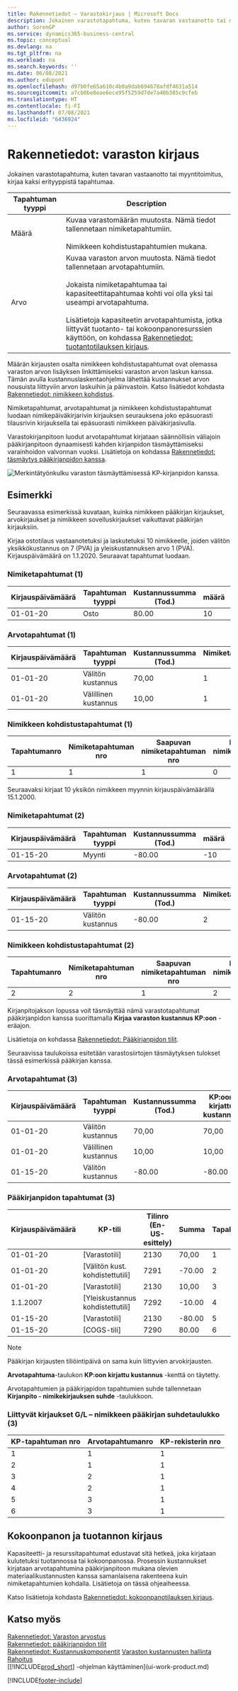 ```yaml
---
title: Rakennetiedot – Varastokirjaus | Microsoft Docs
description: Jokainen varastotapahtuma, kuten tavaran vastaanotto tai myyntitoimitus, kirjaa kaksi erityyppistä tapahtumaa.
author: SorenGP
ms.service: dynamics365-business-central
ms.topic: conceptual
ms.devlang: na
ms.tgt_pltfrm: na
ms.workload: na
ms.search.keywords: ''
ms.date: 06/08/2021
ms.author: edupont
ms.openlocfilehash: d97b0fe65a610c4b0a9dab694678afdf4631a514
ms.sourcegitcommit: a7cb0be8eae6ece95f5259d7de7a48b385c9cfeb
ms.translationtype: HT
ms.contentlocale: fi-FI
ms.lasthandoff: 07/08/2021
ms.locfileid: "6436924"
---
```

# <a name="design-details-inventory-posting"></a>Rakennetiedot: varaston kirjaus

Jokainen varastotapahtuma, kuten tavaran vastaanotto tai myyntitoimitus, kirjaa kaksi erityyppistä tapahtumaa.  

|Tapahtuman tyyppi|Description|  
|----------|-----------|  
|Määrä|Kuvaa varastomäärän muutosta. Nämä tiedot tallennetaan nimiketapahtumiin.<br /><br /> Nimikkeen kohdistustapahtumien mukana.|  
|Arvo|Kuvaa varaston arvon muutosta. Nämä tiedot tallennetaan arvotapahtumiin.<br /><br /> Jokaista nimiketapahtumaa tai kapasiteettitapahtumaa kohti voi olla yksi tai useampi arvotapahtuma.<br /><br /> Lisätietoja kapasiteetin arvotapahtumista, jotka liittyvät tuotanto- tai kokoonpanoresurssien käyttöön, on kohdassa [Rakennetiedot: tuotantotilauksen kirjaus](design-details-production-order-posting.md).|  

 Määrän kirjausten osalta nimikkeen kohdistustapahtumat ovat olemassa varaston arvon lisäyksen linkittämiseksi varaston arvon laskun kanssa. Tämän avulla kustannuslaskentaohjelma lähettää kustannukset arvon nousuista liittyviin arvon laskuihin ja päinvastoin. Katso lisätiedot kohdasta [Rakennetiedot: nimikkeen kohdistus](design-details-item-application.md).  

 Nimiketapahtumat, arvotapahtumat ja nimikkeen kohdistustapahtumat luodaan nimikepäiväkirjarivin kirjauksen seurauksena joko epäsuorasti tilausrivin kirjauksella tai epäsuorasti nimikkeen päiväkirjasivulla.  

 Varastokirjanpitoon luodut arvotapahtumat kirjataan säännöllisin väliajoin pääkirjanpitoon dynaamisesti kahden kirjanpidon täsmäyttämiseksi varainhoidon valvonnan vuoksi. Lisätietoja on kohdassa [Rakennetiedot: täsmäytys pääkirjanpidon kanssa](design-details-reconciliation-with-the-general-ledger.md).  

 ![Merkintätyönkulku varaston täsmäyttämisessä KP-kirjanpidon kanssa.](media/design_details_inventory_costing_1_entry_flow.png "Merkintätyönkulku varaston täsmäyttämisessä KP-kirjanpidon kanssa")  

## <a name="example"></a>Esimerkki

Seuraavassa esimerkissä kuvataan, kuinka nimikkeen pääkirjan kirjaukset, arvokirjaukset ja nimikkeen sovelluskirjaukset vaikuttavat pääkirjan kirjauksiin.  

 Kirjaa ostotilaus vastaanotetuksi ja laskutetuksi 10 nimikkeelle, joiden välitön yksikkökustannus on 7 (PVA) ja yleiskustannuksen arvo 1 (PVA). Kirjauspäivämäärä on 1.1.2020. Seuraavat tapahtumat luodaan.  

### <a name="item-ledger-entries-1"></a>Nimiketapahtumat (1)

|Kirjauspäivämäärä|Tapahtuman tyyppi|Kustannussumma (Tod.)|määrä|Tapahtumanro|  
|------------|----------|--------------------|--------|---------|  
|01-01-20|Osto|80.00|10|1|  

### <a name="value-entries-1"></a>Arvotapahtumat (1)

|Kirjauspäivämäärä|Tapahtuman tyyppi|Kustannussumma (Tod.)|Nimiketapahtuman nro|Tapahtumanro|  
|------------|----------|--------------------|---------------------|---------|  
|01-01-20|Välitön kustannus|70,00|1|1|  
|01-01-20|Välillinen kustannus|10,00|1|2|  

### <a name="item-application-entries-1"></a>Nimikkeen kohdistustapahtumat (1)

|Tapahtumanro|Nimiketapahtuman nro|Saapuvan nimiketapahtuman nro|Lähtevän nimiketapahtuman nro|määrä.|  
|---------|---------------------|----------------------|-----------------------|--------|  
|1|1|1|0|10|  

 Seuraavaksi kirjaat 10 yksikön nimikkeen myynnin kirjauspäivämäärällä 15.1.2000.  

### <a name="item-ledger-entries-2"></a>Nimiketapahtumat (2)

|Kirjauspäivämäärä|Tapahtuman tyyppi|Kustannussumma (Tod.)|määrä|Tapahtumanro|  
|------------|----------|--------------------|--------|---------|  
|01-15-20|Myynti|-80.00|-10|2|  

### <a name="value-entries-2"></a>Arvotapahtumat (2)

|Kirjauspäivämäärä|Tapahtuman tyyppi|Kustannussumma (Tod.)|Nimiketapahtuman nro|Tapahtumanro|  
|------------|----------|--------------------|---------------------|---------|  
|01-15-20|Välitön kustannus|-80.00|2|3|  

### <a name="item-application-entries-2"></a>Nimikkeen kohdistustapahtumat (2)

|Tapahtumanro|Nimiketapahtuman nro|Saapuvan nimiketapahtuman nro|Lähtevän nimiketapahtuman nro|Määrä|  
|---------|---------------------|----------------------|-----------------------|--------|  
|2|2|1|2|-10|  

Kirjanpitojakson lopussa voit täsmäyttää nämä varastotapahtumat pääkirjanpidon kanssa suorittamalla **Kirjaa varaston kustannus KP:oon** -eräajon.  

 Lisätietoja on kohdassa [Rakennetiedot: Pääkirjanpidon tilit](design-details-accounts-in-the-general-ledger.md).  

 Seuraavissa taulukoissa esitetään varastosiirtojen täsmäytyksen tulokset tässä esimerkissä pääkirjan kanssa.  

### <a name="value-entries-3"></a>Arvotapahtumat (3)  

|Kirjauspäivämäärä|Tapahtuman tyyppi|Kustannussumma (Tod.)|KP:oon kirjattu kustannus|Nimiketapahtuman nro|Tapahtumanro|  
|------------|----------|--------------------|------------------|---------------------|---------|  
|01-01-20|Välitön kustannus|70,00|70,00|1|1|  
|01-01-20|Välillinen kustannus|10,00|10,00|1|2|  
|01-15-20|Välitön kustannus|-80.00|-80.00|2|3|  

### <a name="general-ledger-entries-3"></a>Pääkirjanpidon tapahtumat (3)

|Kirjauspäivämäärä|KP-tili|Tilinro (En-US-esittely)|Summa|Tapahtumanro|  
|------------|-----------|------------------------|------|---------|  
|01-01-20|[Varastotili]|2130|70,00|1|  
|01-01-20|[Välitön kust. kohdistettutili]|7291|-70.00|2|  
|01-01-20|[Varastotili]|2130|10,00|3|  
|1.1.2007|[Yleiskustannus kohdistettutili]|7292|-10.00|4|  
|01-15-20|[Varastotili]|2130|-80.00|5|  
|01-15-20|[COGS-tili]|7290|80.00|6|  

> [!NOTE]  
> Pääkirjan kirjausten tiliöintipäivä on sama kuin liittyvien arvokirjausten.  
> 
> **Arvotapahtuma**-taulukon **KP:oon kirjattu kustannus** -kenttä on täytetty.  

 Arvotapahtumien ja pääkirjapidon tapahtumien suhde tallennetaan **Kirjanpito - nimikekirjauksen suhde** -taulukkoon.  

### <a name="relation-entries-in-the-gl--item-ledger-relation-table-3"></a>Liittyvät kirjaukset G/L – nimikkeen pääkirjan suhdetaulukko (3)

|KP-tapahtuman nro|Arvotapahtumanro|KP-rekisterin nro|  
|-------------|---------------|----------------|  
|1|1|1|  
|2|1|1|  
|3|2|1|  
|4|2|1|  
|5|3|1|  
|6|3|1|  

## <a name="assembly-and-production-posting"></a>Kokoonpanon ja tuotannon kirjaus

Kapasiteetti- ja resurssitapahtumat edustavat sitä hetkeä, joka kirjataan kulutetuksi tuotannossa tai kokoonpanossa. Prosessin kustannukset kirjataan arvotapahtumina pääkirjanpitoon mukana olevien materiaalikustannusten kanssa samanlaisena rakenteena kuin nimiketapahtumien kohdalla. Lisätietoja on tässä ohjeaiheessa.  

Katso lisätietoja kohdasta [Rakennetiedot: kokoonpanotilauksen kirjaus](design-details-assembly-order-posting.md).  

## <a name="see-also"></a>Katso myös

 [Rakennetiedot: Varaston arvostus](design-details-inventory-costing.md)  
 [Rakennetiedot: pääkirjanpidon tilit](design-details-accounts-in-the-general-ledger.md)  
 [Rakennetiedot: Kustannuskomponentit](design-details-cost-components.md) [Varaston kustannusten hallinta](finance-manage-inventory-costs.md)  
 [Rahoitus](finance.md)  
 [[!INCLUDE[prod_short](includes/prod_short.md)] -ohjelman käyttäminen](ui-work-product.md)  


[!INCLUDE[footer-include](includes/footer-banner.md)]